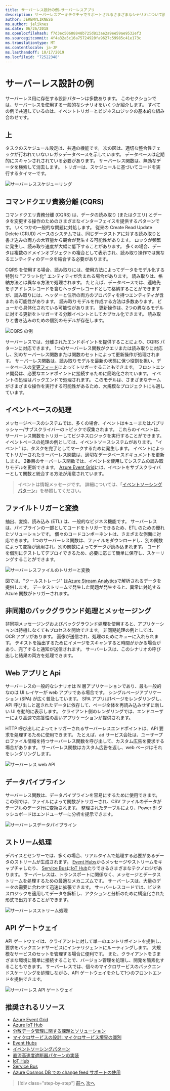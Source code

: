 ```yaml
---
title: サーバーレス設計の例-サーバーレスアプリ
description: サーバーレスアーキテクチャでサポートされるさまざまなシナリオについて説明します。スケジュール設定やイベントベースの処理からファイルトリガーやストリームプロセスまでを対象としています。
author: JEREMYLIKNESS
ms.author: jeliknes
ms.date: 06/26/2018
ms.openlocfilehash: f7d3ec50608848b725d813ae2a9ee59ae9532ef3
ms.sourcegitcommit: 4f4a32a5c16a75724920fa9627c59985c41e173c
ms.translationtype: MT
ms.contentlocale: ja-JP
ms.lasthandoff: 10/17/2019
ms.locfileid: "72522348"
---
```

# <a name="serverless-design-examples"></a>サーバーレス設計の例

サーバーレス用に存在する設計パターンは多数あります。 このセクションでは、サーバーレスを使用する一般的なシナリオをいくつか紹介します。 すべての例で共通しているのは、イベントトリガーとビジネスロジックの基本的な組み合わせです。

## <a name="scheduling"></a>上

タスクのスケジュール設定は、共通の機能です。 次の図は、適切な整合性チェックが行われていないレガシデータベースを示しています。 データベースは定期的にスキャンされされている必要があります。 サーバーレス関数は、無効なデータを検索して消去します。 トリガーは、スケジュールに基づいてコードを実行するタイマーです。

![サーバーレススケジューリング](./media/serverless-scheduling.png)

## <a name="command-and-query-responsibility-segregation-cqrs"></a>コマンドクエリ責務分離 (CQRS)

コマンドクエリ責務分離 (CQRS) は、データの読み取り (またはクエリ) とデータを変更する操作のためのさまざまなインターフェイスを提供するパターンです。 いくつかの一般的な問題に対処します。 従来の Create Read Update Delete (CRUD) ベースのシステムでは、同じデータストアに対する読み取りと書き込みの両方の大容量から競合が発生する可能性があります。 ロックが頻繁に発生し、読み取り速度が大幅に低下することがあります。 多くの場合、データは複数のドメインオブジェクトの複合として表示され、読み取り操作では異なるエンティティのデータを結合する必要があります。

CQRS を使用する場合、読み取りには、使用方法によってデータをモデル化する特別な "フラット化" エンティティが含まれる場合があります。 読み取りは、格納方法とは異なる方法で処理されます。 たとえば、データベースでは、連絡先を子アドレスレコードを含むヘッダーレコードとして格納することができますが、読み取りには、ヘッダーと住所の両方のプロパティを持つエンティティが含まれる可能性があります。 読み取りモデルを作成する方法は多数あります。 ビューから具体化されている可能性があります。 更新操作は、2つの異なるモデルに対する更新をトリガーする分離イベントとしてカプセル化できます。 読み取りと書き込みのための個別のモデルが存在します。

![CQRS の例](./media/cqrs-example.png)

サーバーレスでは、分離されたエンドポイントを提供することにより、CQRS パターンに対応できます。 1つのサーバーレス関数がクエリまたは読み取りに対応し、別のサーバーレス関数または関数のセットによって更新操作が処理されます。 サーバーレス関数は、読み取りモデルを最新の状態に保つ役割を担い、データベースの[変更フィード](https://docs.microsoft.com/azure/cosmos-db/change-feed)によってトリガーすることもできます。 フロントエンド開発は、必要なエンドポイントに接続するために簡略化されています。 イベントの処理はバックエンドで処理されます。 このモデルは、さまざまなチームがさまざまな操作を実行する可能性があるため、大規模なプロジェクトにも適しています。

## <a name="event-based-processing"></a>イベントベースの処理

メッセージベースのシステムでは、多くの場合、イベントはキューまたはパブリッシャー/サブスクライバーのトピックで収集されます。 これらのイベントは、サーバーレス関数をトリガーしてビジネスロジックを実行することができます。 イベントベースの処理の例としては、イベントソースシステムがあります。 "イベント" は、タスクを完了としてマークするために発生します。 イベントによってトリガーされたサーバーレス関数は、適切なデータベースドキュメントを更新します。 2番目のサーバーレス関数では、イベントを使用してシステムの読み取りモデルを更新できます。 [Azure Event Grid](https://docs.microsoft.com/azure/event-grid/overview)には、イベントをサブスクライバーとして関数と統合する方法が用意されています。

> イベントは情報メッセージです。 詳細については、「[イベントソーシングパターン](https://docs.microsoft.com/azure/architecture/patterns/event-sourcing)」を参照してください。

## <a name="file-triggers-and-transformations"></a>ファイルトリガーと変換

抽出、変換、読み込み (ETL) は、一般的なビジネス機能です。 サーバーレスは、パイプラインの一部としてコードをトリガーできるため、ETL のための優れたソリューションです。 個々のコードコンポーネントは、さまざまな側面に対応できます。 1つのサーバーレス関数は、ファイルをダウンロードし、別の関数によって変換が適用され、別の関数によってデータが読み込まれます。 コードを個別にテストしてデプロイできるため、必要に応じて簡単に保守し、スケーリングすることができます。

![サーバーレスファイルのトリガーと変換](./media/serverless-file-triggers.png)

図では、"クールストレージ" は[Azure Stream Analytics](https://docs.microsoft.com/azure/stream-analytics)で解析されるデータを提供します。 データストリームで発生した問題が発生すると、異常に対処する Azure 関数がトリガーされます。

## <a name="asynchronous-background-processing-and-messaging"></a>非同期のバックグラウンド処理とメッセージング

非同期メッセージングおよびバックグラウンド処理を使用すると、アプリケーションは待機しなくてもプロセスを開始できます。 非同期処理の例としては、OCR アプリがあります。 画像が送信され、処理のためにキューに入れられます。 テキストを抽出するためにイメージをスキャンすると時間がかかる場合があり、完了すると通知が送信されます。 サーバーレスは、このシナリオの呼び出しと結果の両方を処理できます。

## <a name="web-apps-and-apis"></a>Web アプリと Api

サーバーレスの一般的なシナリオは N 層アプリケーションであり、最も一般的なのは UI レイヤーが web アプリである場合です。 シングルページアプリケーション (SPA) が広く普及しています。 SPA アプリは1ページをレンダリングし、API 呼び出しと返されたデータに依存して、ページ全体を再読み込みせずに新しい UI を動的に表示します。 クライアント側のレンダリングでは、エンドユーザーにより高速で応答性の高いアプリケーションが提供されます。

HTTP 呼び出しによってトリガーされるサーバーレスエンドポイントは、API 要求を処理するために使用できます。 たとえば、ad サービス会社は、ユーザープロファイル情報を持つサーバーレス関数を呼び出して、カスタム広告を要求する場合があります。 サーバーレス関数はカスタム広告を返し、web ページはそれをレンダリングします。

![サーバーレス web API](./media/serverless-web-api.png)

## <a name="data-pipeline"></a>データパイプライン

サーバーレス関数は、データパイプラインを容易にするために使用できます。 この例では、ファイルによって関数がトリガーされ、CSV ファイルのデータがテーブルのデータ行に変換されます。 整理されたテーブルにより、Power BI ダッシュボードはエンドユーザーに分析を提示できます。

![サーバーレスデータパイプライン](./media/serverless-data-pipeline.png)

## <a name="stream-processing"></a>ストリーム処理

デバイスとセンサーでは、多くの場合、リアルタイムで処理する必要があるデータのストリームが生成されます。 [Event Hubs](https://docs.microsoft.com/azure/event-hubs/event-hubs-what-is-event-hubs)からメッセージやストリームをキャプチャしたり、 [Service Bus](https://docs.microsoft.com/azure/service-bus)に[IoT Hub](https://docs.microsoft.com/azure/iot-hub)たりできるさまざまなテクノロジがあります。 サーバーレスは、トランスポートに関係なく、メッセージとデータストリームを処理するための最適なメカニズムです。 サーバーレスは、大量のデータの需要に合わせて迅速に拡張できます。 サーバーレスコードでは、ビジネスロジックを適用してデータを解析し、アクションと分析のために構造化された形式で出力することができます。

![サーバーレスストリーム処理](./media/serverless-stream-processing.png)

## <a name="api-gateway"></a>API ゲートウェイ

API ゲートウェイは、クライアントに対して単一のエントリポイントを提供し、要求をバックエンドサービスにインテリジェントにルーティングします。 大規模なサービスのセットを管理する場合に便利です。 また、クライアントをさまざまな環境に簡単に接続することで、バージョン管理を処理し、開発を簡素化することもできます。 サーバーレスでは、個々のマイクロサービスのバックエンドスケーリングを処理しながら、API ゲートウェイを介して1つのフロントエンドを提供できます。

![サーバーレス API ゲートウェイ](./media/serverless-api-gateway.png)

## <a name="recommended-resources"></a>推奨されるリソース

- [Azure Event Grid](https://docs.microsoft.com/azure/event-grid/overview)
- [Azure IoT Hub](https://docs.microsoft.com/azure/iot-hub)
- [分散データ管理に関する課題とソリューション](../microservices/architect-microservice-container-applications/distributed-data-management.md)
- [マイクロサービスの設計: マイクロサービス境界の識別](https://docs.microsoft.com/azure/architecture/microservices/microservice-boundaries)
- [Event Hubs](https://docs.microsoft.com/azure/event-hubs/event-hubs-what-is-event-hubs)
- [イベントソーシングパターン](https://docs.microsoft.com/azure/architecture/patterns/event-sourcing)
- [直流高速度遮断器パターンの実装](../microservices/implement-resilient-applications/implement-circuit-breaker-pattern.md)
- [IoT Hub](https://docs.microsoft.com/azure/iot-hub)
- [Service Bus](https://docs.microsoft.com/azure/service-bus)
- [Azure Cosmos DB での change feed サポートの使用](https://docs.microsoft.com/azure/cosmos-db/change-feed)

>[!div class="step-by-step"]
>[前へ](serverless-architecture-considerations.md)
>[次へ](azure-serverless-platform.md)
